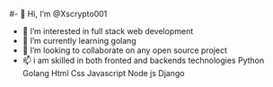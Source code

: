 #- 👋 Hi, I’m @Xscrypto001
- 👀 I’m interested in full stack web development 
- 🌱 I’m currently learning golang 
- 💞️ I’m looking to collaborate on any open source project 
- 📫 i am skilled in both fronted and backends  technologies 
          Python
          Golang
           Html
           Css
           Javascript 
            Node js
             Django
             
            

<!---
Xscrypto001/Xscrypto001 is a ✨ special ✨ repository because its `README.md` (this file) appears on your GitHub profile.
You can click the Preview link to take a look at your changes.
--->
